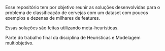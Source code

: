 Esse repositório tem por objetivo reunir as soluções desenvolvidas para o problema de classificação de cervejas com um dataset com poucos exemplos e dezenas de milhares de features.

Essas soluções são feitas utilizando meta-heurísticas. 

Parte do trabalho final da disciplina de Heurísticas e Modelagem multiobjetivo.
